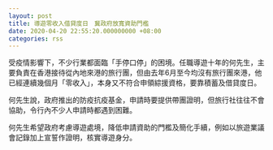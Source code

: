```yaml
---
layout: post
title: 導遊零收入借貸度日　冀政府放寬資助門檻
date: 2020-04-20 22:55:20.000000000 +08:00
categories: rss
---
```


受疫情影響下，不少行業都面臨「手停口停」的困境。任職導遊十年的何先生，主要負責在香港接待從內地來港的旅行團，但由去年6月至今均沒有旅行團來港，他已經連續幾個月「零收入」，本身又不符合申領綜援資格，要靠積蓄及借貸度日。

何先生說，政府推出的防疫抗疫基金，申請時要提供帶團證明，但旅行社往往不會協助，令行內不少人申請時都遇到困難。

何先生希望政府考慮導遊處境，降低申請資助的門檻及簡化手續，例如以旅遊業議會記錄加上宣誓作證明，核實導遊身分。
